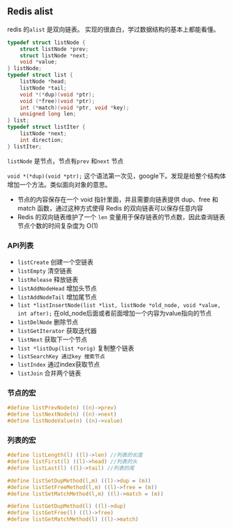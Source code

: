 ## Redis alist

redis 的`alist` 是双向链表。 实现的很直白，学过数据结构的基本上都能看懂。

```c
typedef struct listNode {
    struct listNode *prev;
    struct listNode *next;
    void *value;
} listNode;
typedef struct list {
    listNode *head;
    listNode *tail;
    void *(*dup)(void *ptr);
    void (*free)(void *ptr);
    int (*match)(void *ptr, void *key);
    unsigned long len;
} list;
typedef struct listIter {
    listNode *next;
    int direction;
} listIter;
```

`listNode` 是节点，节点有`prev` 和`next` 节点

`void *(*dup)(void *ptr);` 这个语法第一次见，google下。发现是给整个结构体增加一个方法。类似面向对象的意思。

- 节点的内容保存在一个 void 指针里面，并且需要向链表提供 dup、free 和 match 函数，通过这种方式使得 Redis 的双向链表可以保存任意内容
- Redis 的双向链表维护了一个 `len` 变量用于保存链表的节点数，因此查询链表节点个数的时间复杂度为 O(1)

### API列表

- `listCreate` 创建一个空链表
- `listEmpty` 清空链表
- `listRelease` 释放链表
- `listAddNodeHead`  增加头节点
- `listAddNodeTail` 增加尾节点
- `list *listInsertNode(list *list, listNode *old_node, void *value, int after);` 在old_node后面或者前面增加一个内容为value指向的节点
- `listDelNode` 删除节点
- `listGetIterator` 获取迭代器
- `listNext` 获取下一个节点
- `list *listDup(list *orig)` 复制整个链表
- `listSearchKey 通过key 搜索节点`
- `listIndex` 通过index获取节点
- `listJoin` 合并两个链表

### 节点的宏

```c
#define listPrevNode(n) ((n)->prev)
#define listNextNode(n) ((n)->next)
#define listNodeValue(n) ((n)->value)
```

### 列表的宏

```c
#define listLength(l) ((l)->len) //列表的长度
#define listFirst(l) ((l)->head) //列表的头
#define listLast(l) ((l)->tail) //列表的尾

#define listSetDupMethod(l,m) ((l)->dup = (m))
#define listSetFreeMethod(l,m) ((l)->free = (m))
#define listSetMatchMethod(l,m) ((l)->match = (m))

#define listGetDupMethod(l) ((l)->dup)
#define listGetFree(l) ((l)->free)
#define listGetMatchMethod(l) ((l)->match)
```

